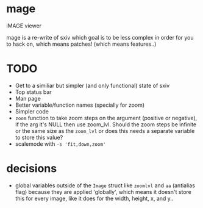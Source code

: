 # mage
iMAGE viewer


mage is a re-write of sxiv which goal is to be less complex in order for you to
hack on, which means patches! (which means features..)


# TODO
- Get to a similiar but simpler (and only functional) state of sxiv
- Top status bar
- Man page
- Better variable/function names (specially for zoom)
- Simpler code
- `zoom` function to take zoom steps on the argument (positive or negative), if
  the arg it's NULL then use zoom_lvl. Should the zoom steps be infinite or the
  same size as the `zoom_lvl` or does this needs a separate variable to store
  this value?
- scalemode with `-s 'fit,down,zoom'`


# decisions
- global variables outside of the `Image` struct like `zoomlvl` and `aa` (antialias flag) because they are applied 'globally', which means it doesn't store this for every image, like it does for the width, height, x, and y..
